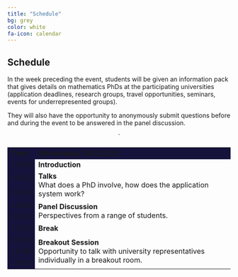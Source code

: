 ```yaml
---
title: "Schedule"
bg: grey
color: white
fa-icon: calendar
---
```



## Schedule
 
In the week preceding the event, students will be given an information pack that gives details on mathematics PhDs at the participating universities (application deadlines, research groups, travel opportunities, seminars, events for underrepresented groups).

They will also have the opportunity to anonymously submit questions before and during the event to be answered in the panel discussion.

<center>
    `<table>
        <col width="10%">
        <col width="90%">
            <tr>
                <td bgcolor="#15133C"><b>Time</b></td>
                <td bgcolor="#15133C"><b> Wednesday 16/011/22</b></td>
            </tr>
            <tr>
                <td bgcolor="#15133C">14:00</td>
                <td rowspan="1">
                    <b>Introduction</b>
                </td>
            </tr>
            <tr>
                <td bgcolor="#15133C">14:15</td>
                <td rowspan="2">
                    <b>Talks</b><br>
                    What does a PhD involve, how does the application system work?
                </td>
            </tr>
            <tr>
                <td bgcolor="#15133C">14:30</td>
            </tr>
            <tr>
                <td bgcolor="#15133C">14:45</td>
                    <td rowspan="2">
                    <b>Panel Discussion</b><br>
                    Perspectives from a range of students. 
                </td>
            </tr>
            <tr>
                <td bgcolor="#15133C">15:00</td>
            </tr>
            <tr>
            <td bgcolor="#15133C">15:15</td>
            <td rowspan='1'> <b>Break</b> </td>
            </tr>
            <tr>
                <td bgcolor="#15133C">15:30</td>
                <td rowspan ='3'> <b>Breakout Session</b><br>
                Opportunity to talk with university representatives individually in a breakout room. </td>
            </tr>
            <tr>
                <td bgcolor="#15133C">15:45</td>
            </tr>
            <tr>
                <td bgcolor="#15133C">16:00</td>
            </tr>
    </table>
</center>